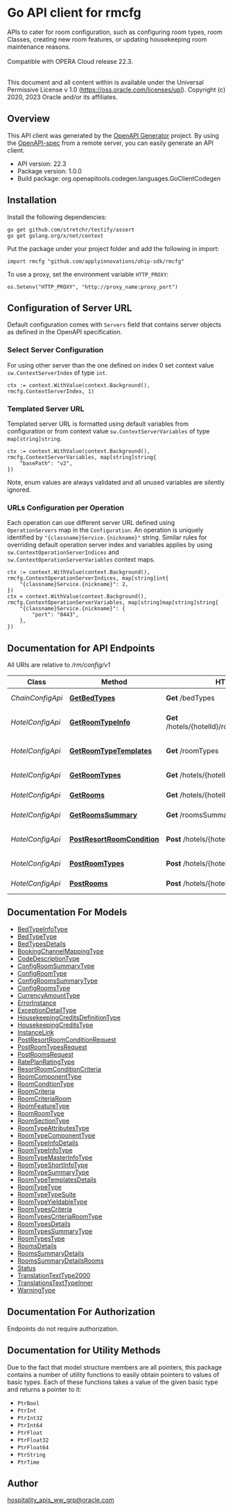 # Go API client for rmcfg

APIs to cater for room configuration, such as configuring room types, room Classes, creating new room features, or updating housekeeping room maintenance reasons.<br /><br /> Compatible with OPERA Cloud release 22.3.<br /><br /><p> This document and all content within is available under the Universal Permissive License v 1.0 (https://oss.oracle.com/licenses/upl). Copyright (c) 2020, 2023 Oracle and/or its affiliates.</p>

## Overview
This API client was generated by the [OpenAPI Generator](https://openapi-generator.tech) project.  By using the [OpenAPI-spec](https://www.openapis.org/) from a remote server, you can easily generate an API client.

- API version: 22.3
- Package version: 1.0.0
- Build package: org.openapitools.codegen.languages.GoClientCodegen

## Installation

Install the following dependencies:

```shell
go get github.com/stretchr/testify/assert
go get golang.org/x/net/context
```

Put the package under your project folder and add the following in import:

```golang
import rmcfg "github.com/applyinnovations/ohip-sdk/rmcfg"
```

To use a proxy, set the environment variable `HTTP_PROXY`:

```golang
os.Setenv("HTTP_PROXY", "http://proxy_name:proxy_port")
```

## Configuration of Server URL

Default configuration comes with `Servers` field that contains server objects as defined in the OpenAPI specification.

### Select Server Configuration

For using other server than the one defined on index 0 set context value `sw.ContextServerIndex` of type `int`.

```golang
ctx := context.WithValue(context.Background(), rmcfg.ContextServerIndex, 1)
```

### Templated Server URL

Templated server URL is formatted using default variables from configuration or from context value `sw.ContextServerVariables` of type `map[string]string`.

```golang
ctx := context.WithValue(context.Background(), rmcfg.ContextServerVariables, map[string]string{
	"basePath": "v2",
})
```

Note, enum values are always validated and all unused variables are silently ignored.

### URLs Configuration per Operation

Each operation can use different server URL defined using `OperationServers` map in the `Configuration`.
An operation is uniquely identified by `"{classname}Service.{nickname}"` string.
Similar rules for overriding default operation server index and variables applies by using `sw.ContextOperationServerIndices` and `sw.ContextOperationServerVariables` context maps.

```golang
ctx := context.WithValue(context.Background(), rmcfg.ContextOperationServerIndices, map[string]int{
	"{classname}Service.{nickname}": 2,
})
ctx = context.WithValue(context.Background(), rmcfg.ContextOperationServerVariables, map[string]map[string]string{
	"{classname}Service.{nickname}": {
		"port": "8443",
	},
})
```

## Documentation for API Endpoints

All URIs are relative to */rm/config/v1*

Class | Method | HTTP request | Description
------------ | ------------- | ------------- | -------------
*ChainConfigApi* | [**GetBedTypes**](docs/ChainConfigApi.md#getbedtypes) | **Get** /bedTypes | Get bed types
*HotelConfigApi* | [**GetRoomTypeInfo**](docs/HotelConfigApi.md#getroomtypeinfo) | **Get** /hotels/{hotelId}/roomType/{roomTypeCode} | Get Room Type Information
*HotelConfigApi* | [**GetRoomTypeTemplates**](docs/HotelConfigApi.md#getroomtypetemplates) | **Get** /roomTypes | Get Room Type Templates
*HotelConfigApi* | [**GetRoomTypes**](docs/HotelConfigApi.md#getroomtypes) | **Get** /hotels/{hotelId}/roomTypes | Get hotel room types
*HotelConfigApi* | [**GetRooms**](docs/HotelConfigApi.md#getrooms) | **Get** /hotels/{hotelId}/rooms | Get hotel rooms
*HotelConfigApi* | [**GetRoomsSummary**](docs/HotelConfigApi.md#getroomssummary) | **Get** /roomsSummary | Get room summary
*HotelConfigApi* | [**PostResortRoomCondition**](docs/HotelConfigApi.md#postresortroomcondition) | **Post** /hotels/{hotelId}/roomConditions | Create room condition configuration 
*HotelConfigApi* | [**PostRoomTypes**](docs/HotelConfigApi.md#postroomtypes) | **Post** /hotels/{hotelId}/roomTypes | Create a new room type
*HotelConfigApi* | [**PostRooms**](docs/HotelConfigApi.md#postrooms) | **Post** /hotels/{hotelId}/rooms | Post a new room


## Documentation For Models

 - [BedTypeInfoType](docs/BedTypeInfoType.md)
 - [BedTypeType](docs/BedTypeType.md)
 - [BedTypesDetails](docs/BedTypesDetails.md)
 - [BookingChannelMappingType](docs/BookingChannelMappingType.md)
 - [CodeDescriptionType](docs/CodeDescriptionType.md)
 - [ConfigRoomSummaryType](docs/ConfigRoomSummaryType.md)
 - [ConfigRoomType](docs/ConfigRoomType.md)
 - [ConfigRoomsSummaryType](docs/ConfigRoomsSummaryType.md)
 - [ConfigRoomsType](docs/ConfigRoomsType.md)
 - [CurrencyAmountType](docs/CurrencyAmountType.md)
 - [ErrorInstance](docs/ErrorInstance.md)
 - [ExceptionDetailType](docs/ExceptionDetailType.md)
 - [HousekeepingCreditsDefinitionType](docs/HousekeepingCreditsDefinitionType.md)
 - [HousekeepingCreditsType](docs/HousekeepingCreditsType.md)
 - [InstanceLink](docs/InstanceLink.md)
 - [PostResortRoomConditionRequest](docs/PostResortRoomConditionRequest.md)
 - [PostRoomTypesRequest](docs/PostRoomTypesRequest.md)
 - [PostRoomsRequest](docs/PostRoomsRequest.md)
 - [RatePlanRatingType](docs/RatePlanRatingType.md)
 - [ResortRoomConditionCriteria](docs/ResortRoomConditionCriteria.md)
 - [RoomComponentType](docs/RoomComponentType.md)
 - [RoomCondtionType](docs/RoomCondtionType.md)
 - [RoomCriteria](docs/RoomCriteria.md)
 - [RoomCriteriaRoom](docs/RoomCriteriaRoom.md)
 - [RoomFeatureType](docs/RoomFeatureType.md)
 - [RoomRoomType](docs/RoomRoomType.md)
 - [RoomSectionType](docs/RoomSectionType.md)
 - [RoomTypeAttributesType](docs/RoomTypeAttributesType.md)
 - [RoomTypeComponentType](docs/RoomTypeComponentType.md)
 - [RoomTypeInfoDetails](docs/RoomTypeInfoDetails.md)
 - [RoomTypeInfoType](docs/RoomTypeInfoType.md)
 - [RoomTypeMasterInfoType](docs/RoomTypeMasterInfoType.md)
 - [RoomTypeShortInfoType](docs/RoomTypeShortInfoType.md)
 - [RoomTypeSummaryType](docs/RoomTypeSummaryType.md)
 - [RoomTypeTemplatesDetails](docs/RoomTypeTemplatesDetails.md)
 - [RoomTypeType](docs/RoomTypeType.md)
 - [RoomTypeTypeSuite](docs/RoomTypeTypeSuite.md)
 - [RoomTypeYieldableType](docs/RoomTypeYieldableType.md)
 - [RoomTypesCriteria](docs/RoomTypesCriteria.md)
 - [RoomTypesCriteriaRoomType](docs/RoomTypesCriteriaRoomType.md)
 - [RoomTypesDetails](docs/RoomTypesDetails.md)
 - [RoomTypesSummaryType](docs/RoomTypesSummaryType.md)
 - [RoomTypesType](docs/RoomTypesType.md)
 - [RoomsDetails](docs/RoomsDetails.md)
 - [RoomsSummaryDetails](docs/RoomsSummaryDetails.md)
 - [RoomsSummaryDetailsRooms](docs/RoomsSummaryDetailsRooms.md)
 - [Status](docs/Status.md)
 - [TranslationTextType2000](docs/TranslationTextType2000.md)
 - [TranslationsTextTypeInner](docs/TranslationsTextTypeInner.md)
 - [WarningType](docs/WarningType.md)


## Documentation For Authorization

Endpoints do not require authorization.


## Documentation for Utility Methods

Due to the fact that model structure members are all pointers, this package contains
a number of utility functions to easily obtain pointers to values of basic types.
Each of these functions takes a value of the given basic type and returns a pointer to it:

* `PtrBool`
* `PtrInt`
* `PtrInt32`
* `PtrInt64`
* `PtrFloat`
* `PtrFloat32`
* `PtrFloat64`
* `PtrString`
* `PtrTime`

## Author

hospitality_apis_ww_grp@oracle.com

